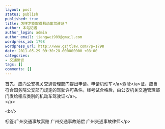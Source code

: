 ```yaml
---
layout: post
status: publish
published: true
title: 怎样才能取得机动车驾驶证？
author: 本站记者
author_login: admin
author_email: jiangwei909@gmail.com
wordpress_id: 1798
wordpress_url: http://www.gzjtlaw.com/?p=1798
date: 2011-05-29 09:30:28.000000000 +08:00
categories:
- 交通常识
tags: []
comments: []
---
```

<p>首先，应向公安机关交通管理部门提出申请。申请<a>机动车<&#47;a><a>驾驶<&#47;a>证，应当符合国务院公安部门规定的驾驶许可条件。经考试合格后，由公安机关交通管理部门发给相应类别的机动车<a>驾驶证<&#47;a>。<br><&#47;p><br&#47;><p>标签:广州交通事故索赔 广州交通事故赔偿 广州交通事故律师<&#47;p>

